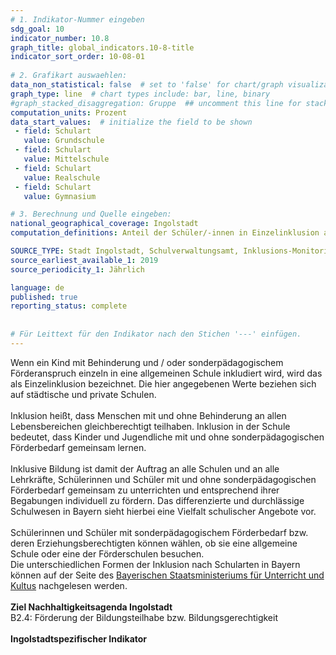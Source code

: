 ```yaml
---
# 1. Indikator-Nummer eingeben 
sdg_goal: 10 
indicator_number: 10.8
graph_title: global_indicators.10-8-title
indicator_sort_order: 10-08-01
 
# 2. Grafikart auswaehlen: 
data_non_statistical: false  # set to 'false' for chart/graph visualization 
graph_type: line  # chart types include: bar, line, binary 
#graph_stacked_disaggregation: Gruppe  ## uncomment this line for stacked bars. eplace 'Geschlecht' with the field of aggregation. 
computation_units: Prozent 
data_start_values:  # initialize the field to be shown  
 - field: Schulart 
   value: Grundschule 
 - field: Schulart
   value: Mittelschule 
 - field: Schulart 
   value: Realschule 
 - field: Schulart
   value: Gymnasium 

# 3. Berechnung und Quelle eingeben: 
national_geographical_coverage: Ingolstadt 
computation_definitions: Anteil der Schüler/-innen in Einzelinklusion an Ingolstädter Schulen nach Schulart

SOURCE_TYPE: Stadt Ingolstadt, Schulverwaltungsamt, Inklusions-Monitoring, 01.10. des jew. Schuljahres  # data source  
source_earliest_available_1: 2019
source_periodicity_1: Jährlich

language: de   
published: true 
reporting_status: complete
 
 
# Für Leittext für den Indikator nach den Stichen '---' einfügen. 
---
```

Wenn ein Kind mit Behinderung und / oder sonderpädagogischem Förderanspruch einzeln in eine allgemeinen Schule inkludiert wird, wird das als Einzelinklusion bezeichnet. Die hier angegebenen Werte beziehen sich auf
städtische und private Schulen.<br>
<br>
Inklusion heißt, dass Menschen mit und ohne Behinderung an allen Lebensbereichen gleichberechtigt teilhaben. Inklusion in der Schule bedeutet, dass Kinder und Jugendliche mit und ohne 
sonderpädagogischen Förderbedarf gemeinsam lernen.<br>
<br>
Inklusive Bildung ist damit der Auftrag an alle Schulen und an alle Lehrkräfte, Schülerinnen und Schüler mit und ohne sonderpädagogischen Förderbedarf gemeinsam zu unterrichten und 
entsprechend ihrer Begabungen individuell zu fördern. Das differenzierte und durchlässige Schulwesen in Bayern sieht hierbei eine Vielfalt schulischer Angebote vor.<br>
<br>
Schülerinnen und Schüler mit sonderpädagogischem Förderbedarf bzw. deren Erziehungsberechtigten können wählen, ob sie eine allgemeine Schule oder eine der Förderschulen besuchen.
<br>
Die unterschiedlichen Formen der Inklusion nach Schularten in Bayern können auf der Seite 
des <a href="https://www.km.bayern.de/unterrichten/unterrichtsalltag/inklusion/inklusion-an-den-verschiedenen-schularten">Bayerischen Staatsministeriums für Unterricht und Kultus</a> nachgelesen werden.<br>
<br>
<b>Ziel Nachhaltigkeitsagenda Ingolstadt</b><br>
B2.4: Förderung der Bildungsteilhabe bzw. Bildungsgerechtigkeit<br>
<br>
<b>Ingolstadtspezifischer Indikator</b>
